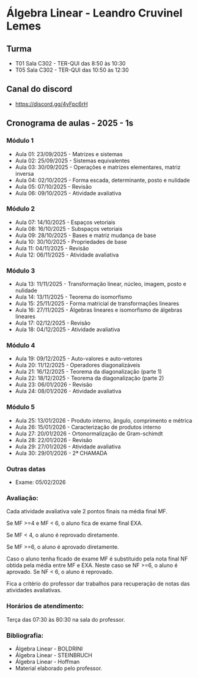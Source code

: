 # Álgebra Linear - Leandro Cruvinel Lemes

## Turma

- T01 Sala C302 - TER-QUI das 8:50 às 10:30
- T05 Sala C302 - TER-QUI das 10:50 às 12:30

## Canal do discord

- https://discord.gg/4yFpc6rH

## Cronograma de aulas - 2025 - 1s

### Módulo 1

- Aula 01: 23/09/2025 - Matrizes e sistemas
- Aula 02: 25/09/2025 - Sistemas equivalentes
- Aula 03: 30/09/2025 - Operações e matrizes elementares, matriz inversa
- Aula 04: 02/10/2025 - Forma escada, determinante, posto e nulidade
- Aula 05: 07/10/2025 - Revisão
- Aula 06: 09/10/2025 - Atividade avaliativa

### Módulo 2

- Aula 07: 14/10/2025 - Espaços vetoriais
- Aula 08: 16/10/2025 - Subspaços vetoriais
- Aula 09: 28/10/2025 - Bases e matriz mudança de base
- Aula 10: 30/10/2025 - Propriedades de base
- Aula 11: 04/11/2025 - Revisão
- Aula 12: 06/11/2025 - Atividade avaliativa

### Módulo 3

- Aula 13: 11/11/2025 - Transformação linear, núcleo, imagem, posto e nulidade
- Aula 14: 13/11/2025 - Teorema do isomorfismo
- Aula 15: 25/11/2025 - Forma matricial de transformações lineares
- Aula 16: 27/11/2025 - Álgebras lineares e isomorfismo de álgebras lineares
- Aula 17: 02/12/2025 - Revisão
- Aula 18: 04/12/2025 - Atividade avaliativa

### Módulo 4

- Aula 19: 09/12/2025 - Auto-valores e auto-vetores
- Aula 20: 11/12/2025 - Operadores diagonalizáveis
- Aula 21: 16/12/2025 - Teorema da diagonalização (parte 1)
- Aula 22: 18/12/2025 - Teorema da diagonalização (parte 2)
- Aula 23: 06/01/2026 - Revisão
- Aula 24: 08/01/2026 - Atividade avaliativa

### Módulo 5

- Aula 25: 13/01/2026 - Produto interno, ângulo, comprimento e métrica
- Aula 26: 15/01/2026 - Caracterização de produtos interno
- Aula 27: 20/01/2026 - Ortonormalização de Gram-schimdt
- Aula 28: 22/01/2026 - Revisão
- Aula 29: 27/01/2026 - Atividade avaliativa
- Aula 30: 29/01/2026 - 2ª CHAMADA

### Outras datas

- Exame: 05/02/2026

### Avaliação:
Cada atividade avaliativa vale 2 pontos finais na média final MF.

Se MF >=4 e MF < 6, o aluno fica de exame final EXA.

Se MF < 4, o aluno é reprovado diretamente.

Se MF >=6, o aluno é aprovado diretamente.

Caso o aluno tenha ficado de exame MF é substituido pela nota final NF obtida pela média entre MF e EXA. Neste caso se NF >=6, o aluno é aprovado. Se NF < 6, o aluno é reprovado.

Fica a critério do professor dar trabalhos para recuperação de notas das atividades avaliativas.

### Horários de atendimento:
Terça das 07:30 às 80:30 na sala do professor.

### Bibliografia:

- Álgebra Linear - BOLDRINI
- Álgebra Linear - STEINBRUCH
- Álgebra Linear - Hoffman
- Material elaborado pelo professor. 
